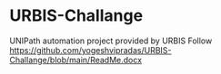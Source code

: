 # URBIS-Challange
UNIPath automation project provided by URBIS
Follow https://github.com/yogeshvipradas/URBIS-Challange/blob/main/ReadMe.docx
